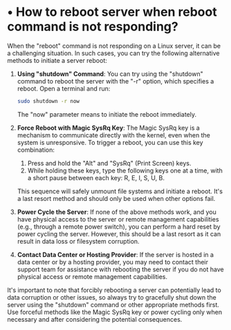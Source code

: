 # • How to reboot server when reboot command is not responding?

When the "reboot" command is not responding on a Linux server, it can be a challenging situation. In such cases, you can try the following alternative methods to initiate a server reboot:

1. **Using "shutdown" Command**:
You can try using the "shutdown" command to reboot the server with the "-r" option, which specifies a reboot. Open a terminal and run:
    
    ```bash
    sudo shutdown -r now
    
    ```
    
    The "now" parameter means to initiate the reboot immediately.
    
2. **Force Reboot with Magic SysRq Key**:
The Magic SysRq key is a mechanism to communicate directly with the kernel, even when the system is unresponsive. To trigger a reboot, you can use this key combination:
    1. Press and hold the "Alt" and "SysRq" (Print Screen) keys.
    2. While holding these keys, type the following keys one at a time, with a short pause between each key: R, E, I, S, U, B.
    
    This sequence will safely unmount file systems and initiate a reboot. It's a last resort method and should only be used when other options fail.
    
3. **Power Cycle the Server**:
If none of the above methods work, and you have physical access to the server or remote management capabilities (e.g., through a remote power switch), you can perform a hard reset by power cycling the server. However, this should be a last resort as it can result in data loss or filesystem corruption.
4. **Contact Data Center or Hosting Provider**:
If the server is hosted in a data center or by a hosting provider, you may need to contact their support team for assistance with rebooting the server if you do not have physical access or remote management capabilities.

It's important to note that forcibly rebooting a server can potentially lead to data corruption or other issues, so always try to gracefully shut down the server using the "shutdown" command or other appropriate methods first. Use forceful methods like the Magic SysRq key or power cycling only when necessary and after considering the potential consequences.